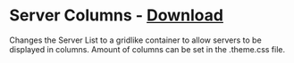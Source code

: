 # Server Columns - [Download](https://betterdiscord.net/ghdl?url=https://raw.githubusercontent.com/mwittrien/BetterDiscordAddons/master/Themes/ServerColumns/ServerColumns.theme.css)

Changes the Server List to a gridlike container to allow servers to be displayed in columns. Amount of columns can be set in the .theme.css file.
